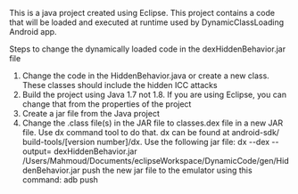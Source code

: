 This is a java project created using Eclipse. This project contains a code that will be loaded and executed at runtime used by DynamicClassLoading Android app.

Steps to change the dynamically loaded code in the dexHiddenBehavior.jar file

1. Change the code in the HiddenBehavior.java or create a new class. These classes should include the hidden ICC attacks
2. Build the project using Java 1.7 not 1.8. If you are using Eclipse, you can change that from the properties of the project  
3. Create a jar file from the Java project
4. Change the .class file(s) in the JAR file to classes.dex file in a new JAR file. Use dx command tool to do that. dx can be found at android-sdk/ build-tools/[version number]/dx. Use the following jar file:
dx --dex --output= dexHiddenBehavior.jar /Users/Mahmoud/Documents/eclipseWorkspace/DynamicCode/gen/HiddenBehavior.jar
push the new jar file to the emulator using this command:
adb push <file-source-local> <destination-path-remote>
